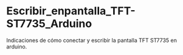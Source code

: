 # Escribir_enpantalla_TFT-ST7735_Arduino
Indicaciones de cómo conectar y escribir la pantalla TFT ST7735 en arduino.

